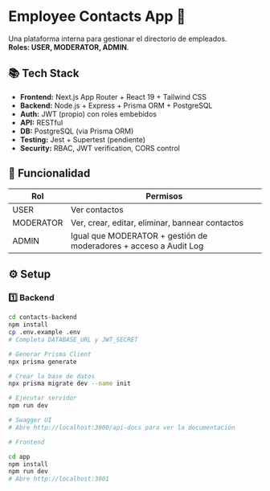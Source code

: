 # Employee Contacts App 📇

Una plataforma interna para gestionar el directorio de empleados.  
**Roles: USER, MODERATOR, ADMIN**.

## 📚 Tech Stack

- **Frontend:** Next.js App Router + React 19 + Tailwind CSS
- **Backend:** Node.js + Express + Prisma ORM + PostgreSQL
- **Auth:** JWT (propio) con roles embebidos
- **API:** RESTful
- **DB:** PostgreSQL (via Prisma ORM)
- **Testing:** Jest + Supertest (pendiente)
- **Security:** RBAC, JWT verification, CORS control

## 🚀 Funcionalidad

| Rol        | Permisos                                                                 |
|------------|---------------------------------------------------------------------------|
| USER       | Ver contactos                                                            |
| MODERATOR  | Ver, crear, editar, eliminar, bannear contactos                           |
| ADMIN      | Igual que MODERATOR + gestión de moderadores + acceso a Audit Log         |

## ⚙️ Setup

### 1️⃣ Backend

```bash
cd contacts-backend
npm install
cp .env.example .env
# Completa DATABASE_URL y JWT_SECRET

# Generar Prisma Client
npx prisma generate

# Crear la base de datos
npx prisma migrate dev --name init

# Ejecutar servidor
npm run dev

# Swagger UI
# Abre http://localhost:3000/api-docs para ver la documentación

# Frontend 

cd app
npm install
npm run dev
# Abre http://localhost:3001
